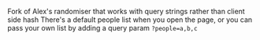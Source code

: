 Fork of Alex's randomiser that works with query strings rather than client side hash
There's a default people list when you open the page, or you can pass your own list by adding a query param `?people=a,b,c`
